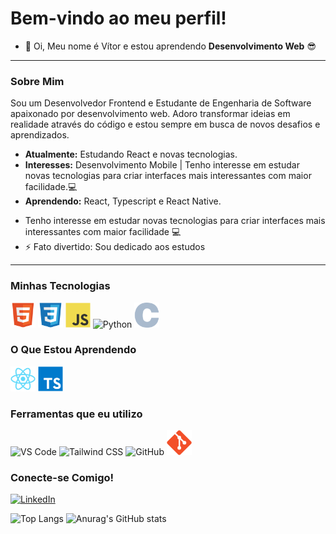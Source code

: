 
  <h1>Bem-vindo ao meu perfil!</h1>

- 👋 Oi, Meu nome é Vítor e estou aprendendo **Desenvolvimento Web** 😎

---

### Sobre Mim 
Sou um Desenvolvedor Frontend e Estudante de Engenharia de Software apaixonado por desenvolvimento web. Adoro transformar ideias em realidade através do código e estou sempre em busca de novos desafios e aprendizados. 

* **Atualmente:** Estudando React e novas tecnologias.
* **Interesses:** Desenvolvimento Mobile | Tenho interesse em estudar novas tecnologias para criar interfaces mais interessantes com maior facilidade.💻 
* **Aprendendo:** React, Typescript e React Native. 

- Tenho interesse em estudar novas tecnologias para criar interfaces mais interessantes com maior facilidade 💻
- ⚡ Fato divertido: Sou dedicado aos estudos

---

### Minhas Tecnologias
<p>
  <img src="https://raw.githubusercontent.com/devicons/devicon/master/icons/html5/html5-original.svg" width="40" height="40"/>
  <img src="https://raw.githubusercontent.com/devicons/devicon/master/icons/css3/css3-original.svg" width="40" height="40"/>
  <img src="https://raw.githubusercontent.com/devicons/devicon/master/icons/javascript/javascript-original.svg" width="40" height="40"/>
  <img src="https://cdn.jsdelivr.net/gh/devicons/devicon/icons/python/python-original.svg" alt="Python" width="40" height="40">
  <img src="https://raw.githubusercontent.com/devicons/devicon/master/icons/c/c-original.svg" width="40" height="40"/>
  
</p>

### O Que Estou Aprendendo
<p>
  <img src="https://raw.githubusercontent.com/devicons/devicon/master/icons/react/react-original.svg" width="40" height="40"/>
  <img src="https://raw.githubusercontent.com/devicons/devicon/master/icons/typescript/typescript-original.svg" width="40" height="40"/>
</p>

### Ferramentas que eu utilizo
<p>
  <img src="https://cdn.jsdelivr.net/gh/devicons/devicon/icons/vscode/vscode-original.svg" alt="VS Code" width="40" height="40">
  <img src="https://img.icons8.com/color/48/tailwind_css.png" alt="Tailwind CSS" width="50" height="50">
  <img src="https://cdn.jsdelivr.net/gh/devicons/devicon/icons/github/github-original.svg" alt="GitHub" width="40" height="40">
  <img src="https://raw.githubusercontent.com/devicons/devicon/master/icons/git/git-original.svg" width="40" height="40"/>
</p>

### Conecte-se Comigo! 
[![LinkedIn](https://img.shields.io/badge/LinkedIn-Conecte--se-blue?style=for-the-badge&logo=linkedin)](https://www.linkedin.com/in/vitor-bitencourt-de-andrade)

<!---
vitorbite/vitorbite is a ✨ special ✨ repository because its `README.md` (this file) appears on your GitHub profile.
You can click the Preview link to take a look at your changes.
--->
![Top Langs](https://github-readme-stats.vercel.app/api/top-langs/?username=vitorbite&theme=radical)
![Anurag's GitHub stats](https://github-readme-stats.vercel.app/api?username=vitorbite&show_icons=true&theme=radical)
